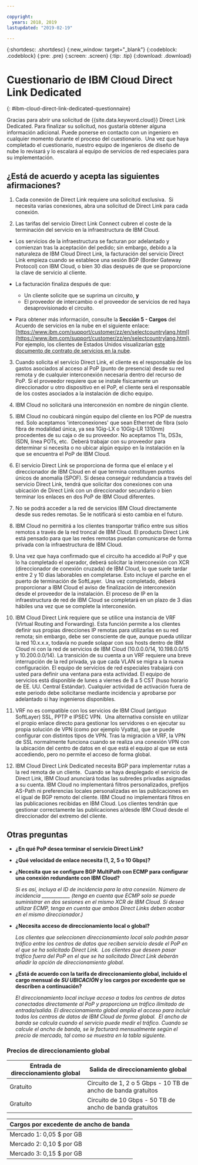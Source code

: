 ```yaml
---

copyright:
  years: 2018, 2019
lastupdated: "2019-02-19"

---
```


{:shortdesc: .shortdesc}
{:new_window: target="_blank"}
{:codeblock: .codeblock}
{:pre: .pre}
{:screen: .screen}
{:tip: .tip}
{:download: .download}

# Cuestionario de IBM Cloud Direct Link Dedicated
{: #ibm-cloud-direct-link-dedicated-questionnaire}

Gracias para abrir una solicitud de {{site.data.keyword.cloud}} Direct Link Dedicated. Para finalizar su solicitud, nos gustaría obtener alguna información adicional. Puede ponerse en contacto con un ingeniero en cualquier momento durante el proceso del cuestionario.  Una vez que haya completado el cuestionario, nuestro equipo de ingenieros de diseño de nube lo revisará y lo escalará al equipo de servicios de red especiales para su implementación.

## ¿Está de acuerdo y acepta las siguientes afirmaciones?

1. Cada conexión de Direct Link requiere una solicitud exclusiva.  Si necesita varias conexiones, abra una solicitud de Direct Link para cada conexión.

2. Las tarifas del servicio Direct Link Connect cubren el coste de la terminación del servicio en la infraestructura de IBM Cloud. 

 * Los servicios de la infraestructura se facturan por adelantado y comienzan tras la aceptación del pedido; sin embargo, debido a la naturaleza de IBM Cloud Direct Link, la facturación del servicio Direct Link empieza cuando se establece una sesión BGP (Border Gateway Protocol) con IBM Cloud, o bien 30 días después de que se proporcione la clave de servicio al cliente. 

 * La facturación finaliza después de que:
   * Un cliente solicite que se suprima un circuito, **y** 
   * El proveedor de intercambio o el proveedor de servicios de red haya desaprovisionado el circuito.
  * Para obtener más información, consulte la **Sección 5 - Cargos** del Acuerdo de servicios en la nube en el siguiente enlace: [https://www.ibm.com/support/customer/zz/en/selectcountrylang.html](https://www.ibm.com/support/customer/zz/en/selectcountrylang.html). Por ejemplo, los clientes de Estados Unidos visualizarían [este documento de contrato de servicios en la nube](https://www.ibm.com/support/customer/csol/contractexplorer/cloud/csa/us-en).

3. Cuando solicita el servicio Direct Link, el cliente es el responsable de los gastos asociados al acceso al PoP (punto de presencia) desde su red remota y de cualquier interconexión necesaria dentro del recurso de PoP. Si el proveedor requiere que se instale físicamente un direccionador u otro dispositivo en el PoP, el cliente será el responsable de los costes asociados a la instalación de dicho equipo.

4. IBM Cloud no solicitará una interconexión en nombre de ningún cliente.

5. IBM Cloud no coubicará ningún equipo del cliente en los POP de nuestra red. Solo aceptamos 'interconexiones' que sean Ethernet de fibra (solo fibra de modalidad única, ya sea 1Gig-LX o 10Gig-LR 1310nm) procedentes de su caja o de su proveedor. No aceptamos T1s, DS3s, ISDN, línea POTs, etc.  Deberá trabajar con su proveedor para determinar si necesita o no ubicar algún equipo en la instalación en la que se encuentra el PoP de IBM Cloud.

6. El servicio Direct Link se proporciona de forma que el enlace y el direccionador de IBM Cloud en el que termina constituyen puntos únicos de anomalía (SPOF). Si desea conseguir redundancia a través del servicio Direct Link, tendrá que solicitar dos conexiones con una ubicación de Direct Link con un direccionador secundario o bien terminar los enlaces en dos PoP de IBM Cloud diferentes.

7. No se podrá acceder a la red de servicios IBM Cloud directamente desde sus redes remotas. Se le notificará si esto cambia en el futuro.

8. IBM Cloud no permitirá a los clientes transportar tráfico entre sus sitios remotos a través de la red troncal de IBM Cloud. El producto Direct Link está pensado para que las redes remotas puedan comunicarse de forma privada con la infraestructura de IBM Cloud.

9. Una vez que haya confirmado que el circuito ha accedido al PoP y que lo ha completado el operador, deberá solicitar la interconexión con XCR (direccionador de conexión cruzada) de IBM Cloud, lo que suele tardar entre 2 y 10 días laborables en completarse. Esto incluye el parche en el puerto de terminación de SoftLayer.  Una vez completado, deberá proporcionar a IBM Cloud el aviso de finalización de interconexión desde el proveedor de la instalación. El proceso de IP en la infraestructura de red de IBM Cloud se completará en un plazo de 3 días hábiles una vez que se complete la interconexión.

10. IBM Cloud Direct Link requiere que se utilice una instancia de VRF (Virtual Routing and Forwarding). Esta función permite a los clientes definir sus propias direcciones IP remotas para utilizarlas en su red remota; sin embargo, debe ser consciente de que, aunque pueda utilizar la red 10.x.x.x, todavía no puede solapar con sus hosts dentro de IBM Cloud ni con la red de servicios de IBM Cloud (10.0.0.0/14, 10.198.0.0/15 y 10.200.0.0/14). La transición de su cuenta a un VRF requiere una breve interrupción de la red privada, ya que cada VLAN se migra a la nueva configuración. El equipo de servicios de red especiales trabajará con usted para definir una ventana para esta actividad. El equipo de servicios está disponible de lunes a viernes de 8 a 5 CST (huso horario de EE. UU. Central Estándar). Cualquier actividad de activación fuera de este periodo debe solicitarse mediante incidencia y aprobarse por adelantado si hay ingenieros disponibles.

11. VRF no es compatible con los servicios de IBM Cloud (antiguo SoftLayer) SSL, PPTP e IPSEC VPN.  Una alternativa consiste en utilizar el propio enlace directo para gestionar los servidores o en ejecutar su propia solución de VPN (como por ejemplo Vyatta), que se puede configurar con distintos tipos de VPN. Tras la migración a VRF, la VPN de SSL normalmente funciona cuando se realiza una conexión VPN con la ubicación del centro de datos en el que está el equipo al que se está accediendo, pero no permite el acceso de forma global.

12. IBM Cloud Direct Link Dedicated necesita BGP para implementar rutas a la red remota de un cliente.  Cuando se haya desplegado el servicio de Direct Link, IBM Cloud anunciará todas las subredes privadas asignadas a su cuenta. IBM Cloud no implementará filtros personalizados, prefijos AS-Path ni preferencias locales personalizadas en las publicaciones en el igual de BGP remoto del cliente. IBM Cloud no implementará filtros en las publicaciones recibidas en IBM Cloud. Los clientes tendrán que gestionar correctamente las publicaciones a/desde IBM Cloud desde el direccionador del extremo del cliente. 

## Otras preguntas

* **¿En qué PoP desea terminar el servicio Direct Link?**

* **¿Qué velocidad de enlace necesita (1, 2, 5 o 10 Gbps)?**

* **¿Necesita que se configure BGP MultiPath con ECMP para configurar una conexión redundante con IBM Cloud?**  

    _Si es así, incluya el ID de incidencia para la otra conexión. Número de incidencia ____________  (tenga en cuenta que ECMP solo se puede suministrar en dos sesiones en el mismo XCR de IBM Cloud.  Si desea utilizar ECMP, tenga en cuenta que ambos Direct Links deben acabar en el mismo direccionador.)_

* **¿Necesita acceso de direccionamiento local o global?**

    _Los clientes que seleccionen direccionamiento local solo podrán pasar tráfico entre los centros de datos que reciben servicio desde el PoP en el que se ha solicitado Direct Link.  Los clientes que deseen pasar tráfico fuera del PoP en el que se ha solicitado Direct Link deberán añadir la opción de direccionamiento global._

* **¿Está de acuerdo con la tarifa de direccionamiento global, incluido el cargo mensual de _SU UBICACIÓN_ y los cargos por excedente que se describen a continuación?**

    _El direccionamiento local incluye acceso a todos los centros de datos conectados directamente al PoP y proporciona un tráfico ilimitado de entrada/salida. El direccionamiento global amplía el acceso para incluir todos los centros de datos de IBM Cloud de forma global.  El ancho de banda se calcula cuando el servicio puede medir el tráfico. Cuando se calcule el ancho de banda, se le facturará mensualmente según el precio de mercado, tal como se muestra en la tabla siguiente._


### Precios de direccionamiento global

| Entrada de direccionamiento global | Salida de direccionamiento global |
|---|---|
| Gratuito | Circuito de 1, 2 o 5 Gbps - 10 TB de ancho de banda gratuitos |
| Gratuito | Circuito de 10 Gbps - 50 TB de ancho de banda gratuitos |


| Cargos por excedente de ancho de banda |
|---|
| Mercado 1: 0,05 $ por GB |
| Mercado 2: 0,10 $ por GB |
| Mercado 3: 0,15 $ por GB |
